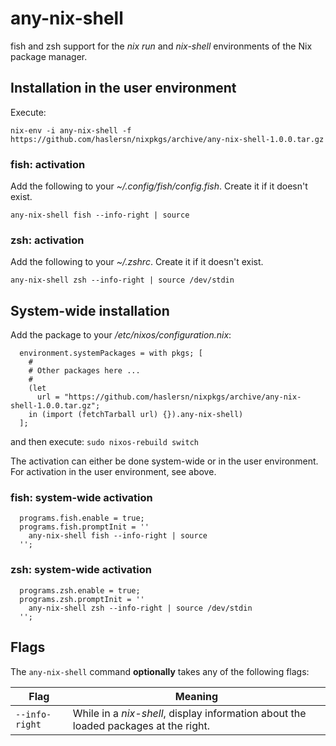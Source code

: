 # any-nix-shell
fish and zsh support for the *nix run* and *nix-shell* environments of the Nix package manager.

## Installation in the user environment

Execute:

```
nix-env -i any-nix-shell -f https://github.com/haslersn/nixpkgs/archive/any-nix-shell-1.0.0.tar.gz
```

### fish: activation

Add the following to your *~/.config/fish/config.fish*. Create it if it doesn't exist.

```
any-nix-shell fish --info-right | source
```

### zsh: activation

Add the following to your *~/.zshrc*. Create it if it doesn't exist.

```
any-nix-shell zsh --info-right | source /dev/stdin
```

## System-wide installation

Add the package to your */etc/nixos/configuration.nix*:

```
  environment.systemPackages = with pkgs; [
    #
    # Other packages here ...
    #
    (let
      url = "https://github.com/haslersn/nixpkgs/archive/any-nix-shell-1.0.0.tar.gz";
    in (import (fetchTarball url) {}).any-nix-shell)
  ];
```

and then execute: `sudo nixos-rebuild switch`

The activation can either be done system-wide or in the user environment.
For activation in the user environment, see above.

### fish: system-wide activation

```
  programs.fish.enable = true;
  programs.fish.promptInit = ''
    any-nix-shell fish --info-right | source
  '';
```

### zsh: system-wide activation

```
  programs.zsh.enable = true;
  programs.zsh.promptInit = ''
    any-nix-shell zsh --info-right | source /dev/stdin
  '';
```

## Flags

The `any-nix-shell` command **optionally** takes any of the following flags:

| Flag | Meaning |
| - | - |
| `--info-right` | While in a *nix-shell*, display information about the loaded packages at the right. |
